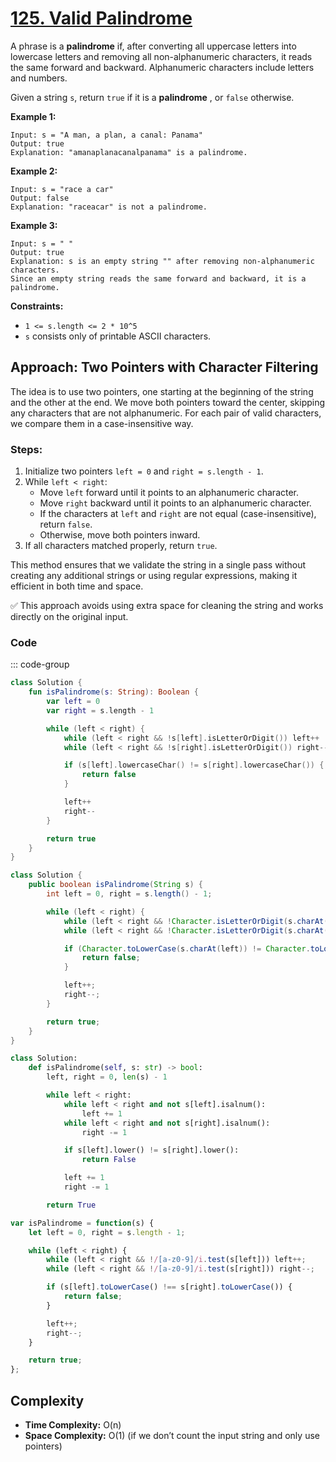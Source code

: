 # [125. Valid Palindrome](https://leetcode.com/problems/valid-palindrome/description/?envType=study-plan-v2&envId=top-interview-150)

A phrase is a **palindrome**  if, after converting all uppercase letters into lowercase letters and removing all non-alphanumeric characters, it reads the same forward and backward. Alphanumeric characters include letters and numbers.

Given a string <code>s</code>, return <code>true</code> if it is a **palindrome** , or <code>false</code> otherwise.

**Example 1:** 

```
Input: s = "A man, a plan, a canal: Panama"
Output: true
Explanation: "amanaplanacanalpanama" is a palindrome.
```

**Example 2:** 

```
Input: s = "race a car"
Output: false
Explanation: "raceacar" is not a palindrome.
```

**Example 3:** 

```
Input: s = " "
Output: true
Explanation: s is an empty string "" after removing non-alphanumeric characters.
Since an empty string reads the same forward and backward, it is a palindrome.
```

**Constraints:** 

- <code>1 <= s.length <= 2 * 10^5</code>
- <code>s</code> consists only of printable ASCII characters.

## Approach: Two Pointers with Character Filtering

The idea is to use two pointers, one starting at the beginning of the string and the other at the end. We move both pointers toward the center, skipping any characters that are not alphanumeric. For each pair of valid characters, we compare them in a case-insensitive way.

### Steps:
1. Initialize two pointers `left = 0` and `right = s.length - 1`.
2. While `left < right`:
   - Move `left` forward until it points to an alphanumeric character.
   - Move `right` backward until it points to an alphanumeric character.
   - If the characters at `left` and `right` are not equal (case-insensitive), return `false`.
   - Otherwise, move both pointers inward.
3. If all characters matched properly, return `true`.

This method ensures that we validate the string in a single pass without creating any additional strings or using regular expressions, making it efficient in both time and space.

✅ This approach avoids using extra space for cleaning the string and works directly on the original input.

### Code

::: code-group

```Kotlin
class Solution {
    fun isPalindrome(s: String): Boolean {
        var left = 0
        var right = s.length - 1

        while (left < right) {
            while (left < right && !s[left].isLetterOrDigit()) left++
            while (left < right && !s[right].isLetterOrDigit()) right--

            if (s[left].lowercaseChar() != s[right].lowercaseChar()) {
                return false
            }

            left++
            right--
        }

        return true
    }
}
```
```Java
class Solution {
    public boolean isPalindrome(String s) {
        int left = 0, right = s.length() - 1;

        while (left < right) {
            while (left < right && !Character.isLetterOrDigit(s.charAt(left))) left++;
            while (left < right && !Character.isLetterOrDigit(s.charAt(right))) right--;

            if (Character.toLowerCase(s.charAt(left)) != Character.toLowerCase(s.charAt(right))) {
                return false;
            }

            left++;
            right--;
        }

        return true;
    }
}
```
```Python
class Solution:
    def isPalindrome(self, s: str) -> bool:
        left, right = 0, len(s) - 1

        while left < right:
            while left < right and not s[left].isalnum():
                left += 1
            while left < right and not s[right].isalnum():
                right -= 1

            if s[left].lower() != s[right].lower():
                return False

            left += 1
            right -= 1

        return True
```
```JavaScript
var isPalindrome = function(s) {
    let left = 0, right = s.length - 1;

    while (left < right) {
        while (left < right && !/[a-z0-9]/i.test(s[left])) left++;
        while (left < right && !/[a-z0-9]/i.test(s[right])) right--;

        if (s[left].toLowerCase() !== s[right].toLowerCase()) {
            return false;
        }

        left++;
        right--;
    }

    return true;
};
```



## Complexity

- **Time Complexity:** O(n)  
- **Space Complexity:** O(1) (if we don’t count the input string and only use pointers)

